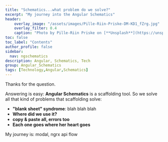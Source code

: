 ```yaml
---
title: "Schematics...what problem do we solve?"
excerpt: "My journey into the Angular Schematics"
header:
    overlay_image: "/assets/images/Pille-Riin-Priske-DM-KD1_fZrg.jpg"
    overlay_filter: 0.4
    caption: "Photo by Pille-Riin Priske on [**Unsplash**](https://unsplash.com/photos/DM-KD1_fZrg)"
toc: false
toc_label: "Contents"
author_profile: false
sidebar:
  nav: ngschematics
description: Angular, Schematics, Tech
group: Angular_Schematics
tags: [Technology,Angular,Schematics]
---
```


Thanks for the question.

Answering is easy: **Angular Schematics** is a scaffolding tool. So we solve all that kind of problems that scaffolding solve:

- **"blank sheet" syndrome**: blah blah blah
- **Where did we use it?**
- **copy & paste all, errors too**
- **Each one goes where her heart goes**

My journey is: modal, ngrx api flow
